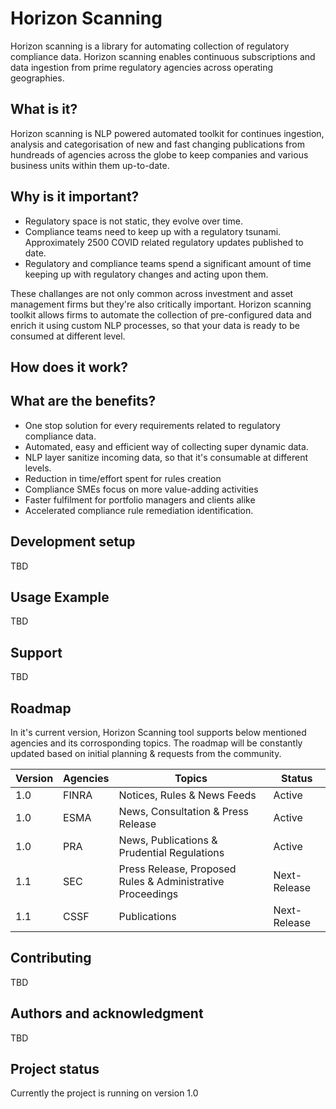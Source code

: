 # Horizon Scanning
Horizon scanning is a library for automating collection of regulatory compliance data.
Horizon scanning enables continuous subscriptions and data ingestion from prime regulatory agencies across operating geographies.

## What is it?
Horizon scanning is NLP powered automated toolkit for continues ingestion, analysis and categorisation of new and fast changing publications from hundreads of agencies across the globe to keep companies and various business units within them up-to-date. 

## Why is it important?
- Regulatory space is not static, they evolve over time.
- Compliance teams need to keep up with a regulatory tsunami. Approximately 2500 COVID related regulatory updates published to date.
- Regulatory and compliance teams spend a significant amount of time keeping up with regulatory changes and acting upon them.

These challanges are not only common across investment and asset management firms but they're also critically important. Horizon scanning toolkit allows firms to automate the collection of pre-configured data and enrich it using custom NLP processes, so that your data is ready to be consumed at different level.  

## How does it work?

## What are the benefits?
- One stop solution for every requirements related to regulatory compliance data. 
- Automated, easy and efficient way of collecting super dynamic data. 
- NLP layer sanitize incoming data, so that it's consumable at different levels. 
- Reduction in time/effort spent for rules creation
- Compliance SMEs focus on more value-adding activities
- Faster fulfilment for portfolio managers and clients alike
- Accelerated compliance rule remediation identification.


## Development setup
TBD

## Usage Example
TBD

## Support
TBD

## Roadmap
In it's current version, Horizon Scanning tool supports below mentioned agencies and its corrosponding topics. The roadmap will be constantly updated based on initial planning & requests from the community. 

| Version | Agencies | Topics | Status |
| ------ | ------ | ------ | ------ | 
| 1.0 | FINRA | Notices, Rules & News Feeds| Active |
| 1.0 | ESMA  | News, Consultation & Press Release | Active |
| 1.0 | PRA | News, Publications & Prudential Regulations| Active |
| 1.1 | SEC | Press Release, Proposed Rules & Administrative Proceedings | Next-Release |
| 1.1 | CSSF | Publications | Next-Release |

## Contributing
TBD

## Authors and acknowledgment
TBD

## Project status
Currently the project is running on version 1.0
